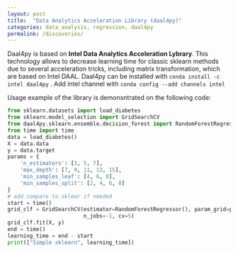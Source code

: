 ```yaml
---
layout: post
title:  "Data Analytics Acceleration Library (daal4py)"
categories: data_analysis, regression, daal4py
permalink: /discoveries/
---
```


Daal4py is based on **Intel Data Analytics Acceleration Lybrary**. This technology allows to decrease learning time for classic sklearn methods due to several acceleration tricks, including matrix transformation, which are based on Intel DAAL.
Daal4py can be installed with `conda install -c intel daal4py` . Add intel channel with `conda config --add channels intel`

Usage example of the library is demonsntrated on the following code:


```python
from sklearn.datasets import load_diabetes
from sklearn.model_selection import GridSearchCV
from daal4py.sklearn.ensemble.decision_forest import RandomForestRegressor
from time import time
data = load_diabetes()
X = data.data
y = data.target
params = {
    'n_estimators': [3, 5, 7],
    'max_depth': [7, 9, 11, 13, 15],
    'min_samples_leaf': [4, 6, 8],
    'min_samples_split': [2, 4, 6, 8]
}
# add compare to sklear if needed
start = time()
grid_clf = GridSearchCV(estimator=RandomForestRegressor(), param_grid=params, 
                        n_jobs=-1, cv=5)
grid_clf.fit(X, y)
end = time()
learning_time = end - start
print(["Simple sklearn", learning_time])
```


